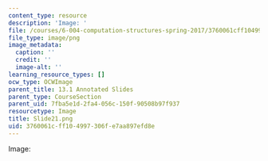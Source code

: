 ```yaml
---
content_type: resource
description: 'Image: '
file: /courses/6-004-computation-structures-spring-2017/3760061cff104997306fe7aa897efd8e_Slide21.png
file_type: image/png
image_metadata:
  caption: ''
  credit: ''
  image-alt: ''
learning_resource_types: []
ocw_type: OCWImage
parent_title: 13.1 Annotated Slides
parent_type: CourseSection
parent_uid: 7fba5e1d-2fa4-056c-150f-90508b97f937
resourcetype: Image
title: Slide21.png
uid: 3760061c-ff10-4997-306f-e7aa897efd8e
---
```

Image: 

